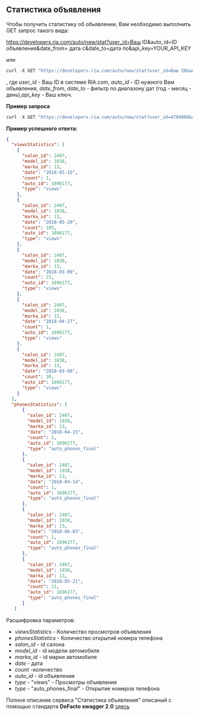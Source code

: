 ## Статистика объявления

Чтобы получить статистику об обьявлении, Вам необходимо выполнить GET запрос такого вида:

https://developers.ria.com/auto/new/stat?user_id=Ваш ID&auto_id=ID объявления&date_from= дата с&date_to=дата по&api_key=YOUR_API_KEY

или 
````javascript
curl -X GET "https://developers.ria.com/auto/new/stat?user_id=Ваш ID&auto_id=ID объявления&date_from= фильтр по диапазону дат&date_to=фильтр по диапазону дат&api_key=YOUR_API_KEY" -H "accept: application/json"
````
, где *user_id* - Ваш ID в системе RIA.com, *auto_id* - ID нужного Вам объявления, *date_from*, *date_to* - фильтр по диапазону дат (год - месяц - день),*api_key* - Ваш ключ.

**Пример запроса**
````javascript
curl -X GET "https://developers.ria.com/auto/new/stat?user_id=4784009&auto_id=1696177&date_from=2018-03-06&date_to=2018-07-10&api_key=YOUR_API_KEY" -H "accept: application/json"
````
**Пример успешного ответа:**

```json
{
  "viewsStatistics": [
    {
      "salon_id": 2407,
      "model_id": 1038,
      "marka_id": 13,
      "date": "2018-05-15",
      "count": 1,
      "auto_id": 1696177,
      "type": "views"
    },
    {
      "salon_id": 2407,
      "model_id": 1038,
      "marka_id": 13,
      "date": "2018-05-20",
      "count": 105,
      "auto_id": 1696177,
      "type": "views"
    },
    {
      "salon_id": 2407,
      "model_id": 1038,
      "marka_id": 13,
      "date": "2018-03-09",
      "count": 23,
      "auto_id": 1696177,
      "type": "views"
    },
    {
      "salon_id": 2407,
      "model_id": 1038,
      "marka_id": 13,
      "date": "2018-04-27",
      "count": 1,
      "auto_id": 1696177,
      "type": "views"
    },
    {
      "salon_id": 2407,
      "model_id": 1038,
      "marka_id": 13,
      "date": "2018-03-08",
      "count": 30,
      "auto_id": 1696177,
      "type": "views"
    }
  ],
  "phonesStatistics": [
      {
        "salon_id": 2407,
        "model_id": 1038,
        "marka_id": 13,
        "date": "2018-04-15",
        "count": 1,
        "auto_id": 1696177,
        "type": "auto_phones_final"
      },
      {
        "salon_id": 2407,
        "model_id": 1038,
        "marka_id": 13,
        "date": "2018-04-14",
        "count": 1,
        "auto_id": 1696177,
        "type": "auto_phones_final"
      },
      {
        "salon_id": 2407,
        "model_id": 1038,
        "marka_id": 13,
        "date": "2018-06-03",
        "count": 1,
        "auto_id": 1696177,
        "type": "auto_phones_final"
      },
      {
        "salon_id": 2407,
        "model_id": 1038,
        "marka_id": 13,
        "date": "2018-05-21",
        "count": 21,
        "auto_id": 1696177,
        "type": "auto_phones_final"
      }
   ]   
````
Расшифровка параметров:

- *viewsStatistics* - Количество просмотров объявления 
- *phonesStatistics* - Количество открытий номера телефона
- *salon_id* - id салона
- *model_id* - id модели автомобиля
- *marka_id* - id марки автомобиля
- *date* - дата
- *count* -количество
- *auto_id* - id объявления
- *type* - "views" - Просмотры объявления
- *type* - "auto_phones_final" - Открытие номеров телефона


 Полное описание сервиса "Статистика объявления" описаный с помощью стандарта **DeFacto swagger 2.0** [здесь](http://swagger.ria.com/ui/?api=auto/newauto_salon_api#/)



